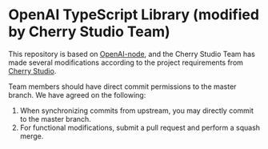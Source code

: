 # OpenAI TypeScript Library (modified by Cherry Studio Team)

This repository is based on [OpenAI-node](https://github.com/openai/openai-node), and the Cherry Studio Team has made several modifications according to the project requirements from [Cherry Studio](https://github.com/CherryHQ/cherry-studio).

Team members should have direct commit permissions to the master branch. We have agreed on the following:

1. When synchronizing commits from upstream, you may directly commit to the master branch.
2. For functional modifications, submit a pull request and perform a squash merge.
